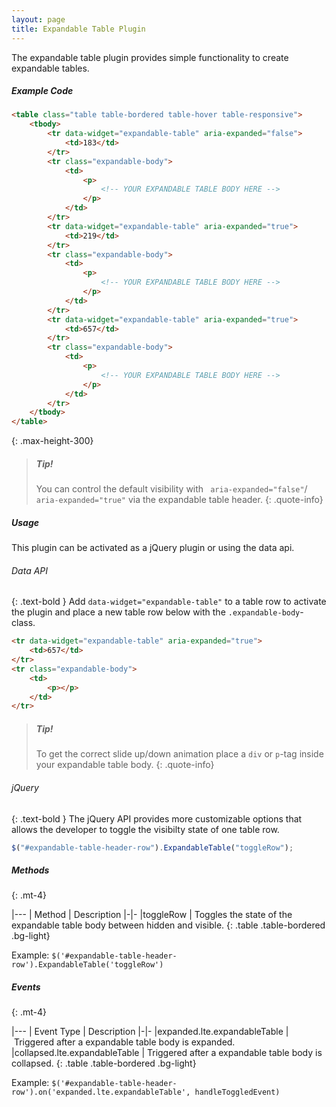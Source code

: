 ```yaml
---
layout: page
title: Expandable Table Plugin
---
```


The expandable table plugin provides simple functionality to create expandable tables.

##### Example Code

```html
<table class="table table-bordered table-hover table-responsive">
    <tbody>
        <tr data-widget="expandable-table" aria-expanded="false">
            <td>183</td>
        </tr>
        <tr class="expandable-body">
            <td>
                <p>
                    <!-- YOUR EXPANDABLE TABLE BODY HERE -->
                </p>
            </td>
        </tr>
        <tr data-widget="expandable-table" aria-expanded="true">
            <td>219</td>
        </tr>
        <tr class="expandable-body">
            <td>
                <p>
                    <!-- YOUR EXPANDABLE TABLE BODY HERE -->
                </p>
            </td>
        </tr>
        <tr data-widget="expandable-table" aria-expanded="true">
            <td>657</td>
        </tr>
        <tr class="expandable-body">
            <td>
                <p>
                    <!-- YOUR EXPANDABLE TABLE BODY HERE -->
                </p>
            </td>
        </tr>
    </tbody>
</table>
```

{: .max-height-300}

> ##### Tip!
>
> You can control the default visibility with ` aria-expanded="false"`/` aria-expanded="true"` via the expandable table header.
> {: .quote-info}

##### Usage

This plugin can be activated as a jQuery plugin or using the data api.

###### Data API

{: .text-bold }
Add `data-widget="expandable-table"` to a table row to activate the plugin and place a new table row below with the `.expandable-body`-class.

```html
<tr data-widget="expandable-table" aria-expanded="true">
    <td>657</td>
</tr>
<tr class="expandable-body">
    <td>
        <p></p>
    </td>
</tr>
```

> ##### Tip!
>
> To get the correct slide up/down animation place a `div` or `p`-tag inside your expandable table body.
> {: .quote-info}

###### jQuery

{: .text-bold }
The jQuery API provides more customizable options that allows the developer to toggle the visibilty state of one table row.

```js
$("#expandable-table-header-row").ExpandableTable("toggleRow");
```

##### Methods

{: .mt-4}

|---
| Method | Description
|-|-
|toggleRow | Toggles the state of the expandable table body between hidden and visible.
{: .table .table-bordered .bg-light}

Example: `$('#expandable-table-header-row').ExpandableTable('toggleRow')`

##### Events

{: .mt-4}

|---
| Event Type | Description
|-|-
|expanded.lte.expandableTable | Triggered after a expandable table body is expanded.
|collapsed.lte.expandableTable | Triggered after a expandable table body is collapsed.
{: .table .table-bordered .bg-light}

Example: `$('#expandable-table-header-row').on('expanded.lte.expandableTable', handleToggledEvent)`

